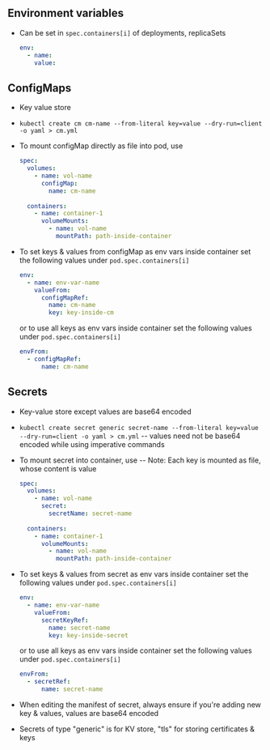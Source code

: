 ## Environment variables
- Can be set in `spec.containers[i]` of deployments, replicaSets  
  ```yaml
  env:
    - name:
      value:
  ``` 

## ConfigMaps
- Key value store
- `kubectl create cm cm-name --from-literal key=value --dry-run=client -o yaml > cm.yml`
- To mount configMap directly as file into pod, use
  ```yaml
  spec:
    volumes:
      - name: vol-name
        configMap:
          name: cm-name
    
    containers:
      - name: container-1
        volumeMounts:
          - name: vol-name
            mountPath: path-inside-container
  ```

- To set keys & values from configMap as env vars inside container set the following values under `pod.spec.containers[i]`
  ```yaml
  env:
    - name: env-var-name
      valueFrom:
        configMapRef:
          name: cm-name
          key: key-inside-cm
  ```

  or to use all keys as env vars inside container set the following values under `pod.spec.containers[i]`
  ```yaml
  envFrom:
    - configMapRef:
        name: cm-name
  ```

## Secrets
- Key-value store except values are base64 encoded
- `kubectl create secret generic secret-name --from-literal key=value --dry-run=client -o yaml > cm.yml` -- values need not be base64 encoded while using imperative commands
- To mount secret into container, use -- Note: Each key is mounted as file, whose content is value
  ```yaml
  spec:
    volumes:
      - name: vol-name
        secret:
          secretName: secret-name
    
    containers:
      - name: container-1
        volumeMounts:
          - name: vol-name
            mountPath: path-inside-container
  ```

- To set keys & values from secret as env vars inside container set the following values under `pod.spec.containers[i]`
  ```yaml
  env:
    - name: env-var-name
      valueFrom:
        secretKeyRef:
          name: secret-name
          key: key-inside-secret
  ```

  or to use all keys as env vars inside container set the following values under `pod.spec.containers[i]`
  ```yaml
  envFrom:
    - secretRef:
        name: secret-name
  ```
- When editing the manifest of secret, always ensure if you're adding new key & values, values are base64 encoded
- Secrets of type "generic" is for KV store, "tls" for storing certificates & keys
